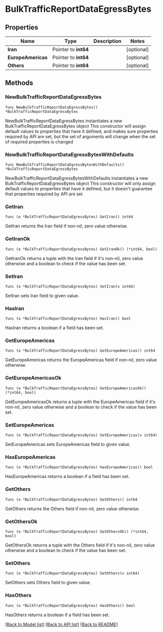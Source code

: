 # BulkTrafficReportDataEgressBytes

## Properties

Name | Type | Description | Notes
------------ | ------------- | ------------- | -------------
**Iran** | Pointer to **int64** |  | [optional] 
**EuropeAmericas** | Pointer to **int64** |  | [optional] 
**Others** | Pointer to **int64** |  | [optional] 

## Methods

### NewBulkTrafficReportDataEgressBytes

`func NewBulkTrafficReportDataEgressBytes() *BulkTrafficReportDataEgressBytes`

NewBulkTrafficReportDataEgressBytes instantiates a new BulkTrafficReportDataEgressBytes object
This constructor will assign default values to properties that have it defined,
and makes sure properties required by API are set, but the set of arguments
will change when the set of required properties is changed

### NewBulkTrafficReportDataEgressBytesWithDefaults

`func NewBulkTrafficReportDataEgressBytesWithDefaults() *BulkTrafficReportDataEgressBytes`

NewBulkTrafficReportDataEgressBytesWithDefaults instantiates a new BulkTrafficReportDataEgressBytes object
This constructor will only assign default values to properties that have it defined,
but it doesn't guarantee that properties required by API are set

### GetIran

`func (o *BulkTrafficReportDataEgressBytes) GetIran() int64`

GetIran returns the Iran field if non-nil, zero value otherwise.

### GetIranOk

`func (o *BulkTrafficReportDataEgressBytes) GetIranOk() (*int64, bool)`

GetIranOk returns a tuple with the Iran field if it's non-nil, zero value otherwise
and a boolean to check if the value has been set.

### SetIran

`func (o *BulkTrafficReportDataEgressBytes) SetIran(v int64)`

SetIran sets Iran field to given value.

### HasIran

`func (o *BulkTrafficReportDataEgressBytes) HasIran() bool`

HasIran returns a boolean if a field has been set.

### GetEuropeAmericas

`func (o *BulkTrafficReportDataEgressBytes) GetEuropeAmericas() int64`

GetEuropeAmericas returns the EuropeAmericas field if non-nil, zero value otherwise.

### GetEuropeAmericasOk

`func (o *BulkTrafficReportDataEgressBytes) GetEuropeAmericasOk() (*int64, bool)`

GetEuropeAmericasOk returns a tuple with the EuropeAmericas field if it's non-nil, zero value otherwise
and a boolean to check if the value has been set.

### SetEuropeAmericas

`func (o *BulkTrafficReportDataEgressBytes) SetEuropeAmericas(v int64)`

SetEuropeAmericas sets EuropeAmericas field to given value.

### HasEuropeAmericas

`func (o *BulkTrafficReportDataEgressBytes) HasEuropeAmericas() bool`

HasEuropeAmericas returns a boolean if a field has been set.

### GetOthers

`func (o *BulkTrafficReportDataEgressBytes) GetOthers() int64`

GetOthers returns the Others field if non-nil, zero value otherwise.

### GetOthersOk

`func (o *BulkTrafficReportDataEgressBytes) GetOthersOk() (*int64, bool)`

GetOthersOk returns a tuple with the Others field if it's non-nil, zero value otherwise
and a boolean to check if the value has been set.

### SetOthers

`func (o *BulkTrafficReportDataEgressBytes) SetOthers(v int64)`

SetOthers sets Others field to given value.

### HasOthers

`func (o *BulkTrafficReportDataEgressBytes) HasOthers() bool`

HasOthers returns a boolean if a field has been set.


[[Back to Model list]](HOW-TO.md#documentation-for-models) [[Back to API list]](HOW-TO.md#documentation-for-api-endpoints) [[Back to README]](HOW-TO.md)


